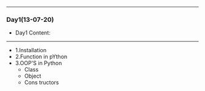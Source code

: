 _____
### Day1(13-07-20)
- Day1 Content:
_____
- 1.Installation
- 2.Function in pYthon 
- 3.OOP'S in Python
  - Class
  - Object
  - Cons tructors
